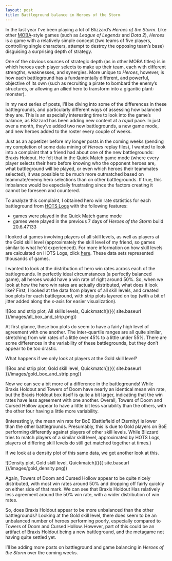 ```yaml
---
layout: post
title: Battleground balance in Heroes of the Storm
---
```


In the last year I’ve been playing a lot of Blizzard’s *Heroes of the Storm*. Like other [MOBA](https://en.wikipedia.org/wiki/Multiplayer_online_battle_arena)-style games (such as *League of Legends* and *Dota 2*), *Heroes* is a game with a relatively simple concept (two teams of five players, controlling single characters, attempt to destroy the opposing team’s base) disguising a surprising depth of strategy.

One of the obvious sources of strategic depth (as in other MOBA titles) is in which heroes each player selects to make up their team, each with different strengths, weaknesses, and synergies. More unique to *Heroes*, however, is how each battleground has a fundamentally different, and powerful, objective of its own (such as recruiting a pirate to bombard the enemy’s structures, or allowing an allied hero to transform into a gigantic plant-monster).

In my next series of posts, I’ll be diving into some of the differences in these battlegrounds, and particularly different ways of assessing how balanced they are. This is an especially interesting time to look into the game’s balance, as Blizzard has been adding new content at a *rapid* pace. In just over a month, they’ve added two new battlegrounds, a new game mode, and new heroes added to the roster every couple of weeks.

Just as an appetizer before my longer posts in the coming weeks (pending my completion of some data mining of *Heroes* replay files), I wanted to look into a complaint that a friend had about one of the new battlegrounds: Braxis Holdout. He felt that in the Quick Match game mode (where every player selects their hero before knowing who the opponent heroes are, what battleground will be played, or even which heroes their teammates selected), it was possible to be much more outmatched based on teammate/enemy hero selections than on other battlegrounds. If true, this imbalance would be especially frustrating since the factors creating it cannot be foreseen and countered.

To analyze this complaint, I obtained hero win rate statistics for each battleground from [HOTS Logs](http://www.hotslogs.com) with the following features:
*  games were played in the Quick Match game mode
*  games were played in the previous 7 days of *Heroes of the Storm* build 20.6.47133

I looked at games involving players of all skill levels, as well as players at the Gold skill level (approximately the skill level of my friend, so games similar to what he'd experienced). For more information on how skill levels are calculated on HOTS Logs, click [here](http://www.hotslogs.com/Info/MMRInformation). These data sets represented thousands of games.

I wanted to look at the distribution of hero win rates across each of the battlegrounds. In perfectly ideal circumstances (a perfectly balanced game), all heroes would have a win rate of right around 50%. So, when we look at how the hero win rates are actually distributed, what does it look like? First, I looked at the data from players of all skill levels, and created box plots for each battleground, with strip plots layered on top (with a bit of jitter added along the x-axis for easier visualization).

![Box and strip plot, All skills levels, Quickmatch](({{ site.baseurl }}/images/all_box_and_strip.png))

At first glance, these box plots do seem to have a fairly high level of agreement with one another. The inter-quartile ranges are all quite similar, stretching from win rates of a little over 45% to a little under 55%. There are some differences in the variability of these battlegrounds, but they don’t appear to be too drastic.

What happens if we only look at players at the Gold skill level?

![Box and strip plot, Gold skill level, Quickmatch](({{ site.baseurl }}/images/gold_box_and_strip.png))

Now we can see a bit more of a difference in the battlegrounds! While Braxis Holdout and Towers of Doom have nearly an identical mean win rate, but the Braxis Holdout box itself is quite a bit larger, indicating that the win rates have less agreement with one another. Overall, Towers of Doom and Cursed Hollow appear to have a little bit less variability than the others, with the other four having a little more variability.

(Interestingly, the mean win rate for BoE (Battlefield of Eternity) is lower than the other battlegrounds. Presumably, this is due to Gold players on BoE performing differently against players of other skill levels. While Blizzard tries to match players of a similar skill level, approximated by HOTS Logs, players of differing skill levels do still get matched together at times.)

If we look at a density plot of this same data, we get another look at this.

![Density plot, Gold skill level, Quickmatch](({{ site.baseurl }}/images/gold_density.png))

Again, Towers of Doom and Cursed Hollow appear to be quite nicely distributed, with most win rates around 50% and dropping off fairly quickly on either side of that mark. We can see that Braxis Holdout Has relatively less agreement around the 50% win rate, with a wider distribution of win rates.

So, does Braxis Holdout appear to be more unbalanced than the other battlegrounds? Looking at the Gold skill level, there does seem to be an unbalanced number of heroes performing poorly, especially compared to Towers of Doom and Cursed Hollow. However, part of this could be an artifact of Braxis Holdout being a new battleground, and the metagame not having quite settled yet.

I’ll be adding more posts on battleground and game balancing in *Heroes of the Storm* over the coming weeks.
